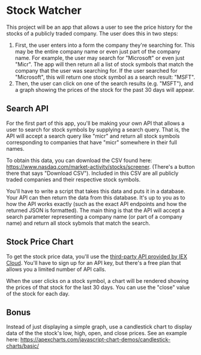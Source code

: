 # Stock Watcher

This project will be an app that allows a user to see the price history for the stocks of a publicly traded company. The user does this in two steps: 

1. First, the user enters into a form the company they're searching for. This may be the entire company name or even just part of the company name. For example, the user may search for "Microsoft" or even just "Micr". The app will then return all a list of stock symbols that match the company that the user was searching for. If the user searched for "Microsoft", this will return one stock symbol as a search result: "MSFT".
2. Then, the user can click on one of the search results (e.g. "MSFT"), and a graph showing the prices of the stock for the past 30 days will appear.

## Search API

For the first part of this app, you'll be making your own API that allows a user to search for stock symbols by supplying a search query. That is, the API will accept a search query like "micr" and return all stock symbols corresponding to companies that have "micr" somewhere in their full names.

To obtain this data, you can download the CSV found here: https://www.nasdaq.com/market-activity/stocks/screener. (There's a button there that says "Download CSV"). Included in this CSV are all publicly traded companies and their respective stock symbols. 

You'll have to write a script that takes this data and puts it in a database. Your API can then return the data from this database. It's up to you as to how the API works exactly (such as the exact API endpoints and how the returned JSON is formatted). The main thing is that the API will accept a search parameter representing a company name (or part of a company name) and return all stock sybmols that match the search.

## Stock Price Chart

To get the stock price data, you'll use the [third-party API provided by IEX Cloud](https://iexcloud.io/docs/api/). You'll have to sign up for an API key, but there's a free plan that allows you a limited number of API calls.

When the user clicks on a stock symbol, a chart will be rendered showing the prices of that stock for the last 30 days. You can use the "close" value of the stock for each day.

## Bonus

Instead of just displaying a simple graph, use a candlestick chart to display data of the the stock's low, high, open, and close prices. See an example here: https://apexcharts.com/javascript-chart-demos/candlestick-charts/basic/


